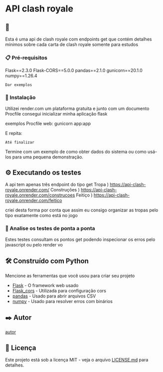 # API clash royale

## 🚀 

Esta é uma api de clash royale com endpoints get que contém detalhes mínimos sobre cada carta de clash royale
somente para estudos

### 📋 Pré-requisitos

Flask==2.3.0
Flask-CORS==5.0.0
pandas==2.1.0
gunicorn==20.1.0
numpy==1.26.4


```
Dar exemplos
```

### 🔧 Instalação
Utilizei render.com um plataforma gratuita e junto com um documento Procfile consegui inicializar minha aplicação flask

exemplos
Procfile
web: gunicorn app:app


E repita:

```
Até finalizar
```

Termine com um exemplo de como obter dados do sistema ou como usá-los para uma pequena demonstração.

## ⚙️ Executando os testes

A api tem apenas três endpoint do tipo get
Tropa ) https://api-clash-royale.onrender.com/
Construções ) https://api-clash-royale.onrender.com/construcoes
Feitiço ) https://api-clash-royale.onrender.com/feitico

criei desta forma por conta que assim eu consigo organizar as tropas pelo tipo exatamente como está no jogo

### 🔩 Analise os testes de ponta a ponta

Estes testes consultam os pontos get podendo inspecionar os erros pelo javascript ou pelo render
vo

## 🛠️ Construído com Python

Mencione as ferramentas que você usou para criar seu projeto

* [Flask](https://flask.palletsprojects.com/en/stable/changes/) - O framework web usado
* [Flask_cors](https://pypi.org/project/Flask-Cors/) - Utilizada para configuração cors
* [pandas]([https://rometools.github.io/rome/](https://pandas.pydata.org/)) - Usado para abrir arquivos CSV
* [numpy](https://numpy.org/) - Usado para resolver erros com binários


## ✒️ Autor

 [autor](https://github.com/AllanSchneck)


## 📄 Licença

Este projeto está sob a licença MIT - veja o arquivo [LICENSE.md]([https://github.com/usuario/projeto/licenca](https://github.com/AllanSchneck/API_clash_royale/blob/API_clashV1.01/LICENSE.txt)) para detalhes.

